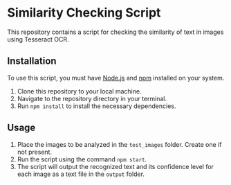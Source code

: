 # Similarity Checking Script

This repository contains a script for checking the similarity of text in images using Tesseract OCR.

## Installation

To use this script, you must have <a href="https://nodejs.org/en/" target="_new">Node.js</a> and <a href="https://www.npmjs.com/" target="_new">npm</a> installed on your system.

1. Clone this repository to your local machine.
2. Navigate to the repository directory in your terminal.
3. Run `npm install` to install the necessary dependencies.

## Usage

1. Place the images to be analyzed in the `test_images` folder. Create one if not present.
2. Run the script using the command `npm start`.
3. The script will output the recognized text and its confidence level for each image as a text file in the `output` folder.
